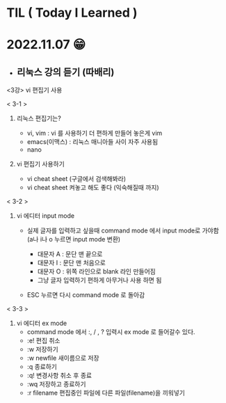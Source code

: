 # TIL ( Today I Learned )

# **2022.11.07 😁** 

- ## 리눅스 강의 듣기 (따배리)

<3강>
vi 편집기 사용


< 3-1 >
1. 리눅스 편집기는?
    - vi, vim  : vi 를 사용하기 더 편하게 만들어 놓은게 vim 
    - emacs(이맥스) : 리눅스 매니아들 사이 자주 사용됨  
    - nano



2. vi 편집기 사용하기
    - vi cheat sheet (구글에서 검색해봐라)
    - vi cheat sheet 켜놓고 해도 좋다 (익숙해질때 까지)


< 3-2 >
1. vi 에디터 input mode 
    - 실제 글자를 입력하고 싶을때 command mode 에서 input mode로 가야함 (a나 i나 o 누르면 input mode 변환)
        - 대문자 A : 문단 맨 끝으로 
        - 대문자 I : 문단 맨 처음으로 
        - 대문자 O : 위쪽 라인으로 blank 라인 만들어짐 
        - 그냥 글자 입력하기 편하게 아무거나 사용 하면 됨 

    - ESC 누르면 다시 command mode 로 돌아감 


< 3-3 >
1. vi 에디터 ex mode 
    - command mode 에서 :, / , ? 입력시 ex mode 로 들어갈수 있다.
    - :e!  편집 취소 
    - :w   저장하기 
    - :w newfile 새이름으로 저장
    - :q   종료하기
    - :q!  변경사항 취소 후 종료  
    - :wq  저장하고 종료하기 
    - :r filename   편집중인 파일에 다른 파일(filename)을 끼워넣기